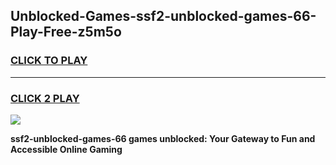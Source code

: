 
## Unblocked-Games-ssf2-unblocked-games-66-Play-Free-z5m5o
<h3>
<a href="https://premium76.site?title=ssf2-unblocked-games-66&ref=23A">CLICK TO PLAY</a></h3>
<hr>

<h3>
<a href="https://premium76.site?title=ssf2-unblocked-games-66&ref=23A">CLICK 2 PLAY</a>
  
</h3>

<a href="https://premium76.site?title=ssf2-unblocked-games-66&ref=23A"><img src="https://clearcache.store/games.png"></a>


**ssf2-unblocked-games-66 games unblocked: Your Gateway to Fun and Accessible Online Gaming**
